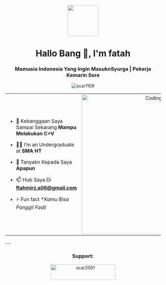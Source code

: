 <p align="center" ><img  src = "https://github.com/7oSkaaa/7oSkaaa/blob/main/Images/about_me.gif?raw=true" width = 100px></p>
<h1 align="center">Hallo Bang 👋, I'm fatah</h1>
<h3 align="center">Mamusia Indonesia Yang Ingin MasuknSyurga | Pekerja Kemarin Sore</h3>
<p align="center"> <img src="https://komarev.com/ghpvc/?username=scar1109&label=Profile%20views&color=0e75b6&style=flat" alt="scar1109" /> </p>

<table align="center">
<tr border="none">
<td width="50%" align="left">
  
- 🌱 Kebanggaan Saya Sampai Sekarang **Mampu Melakukan C+V**

- 🧑‍🎓 I’m an Undergraduate at **SMA HT**

- 💬 Tanyakn Kepada Saya **Apapun**

- 📫 Hub Saya Di **ftahmirz.a06@gmail.com**
  
- ⚡ Fun fact **Kamu Bisa Panggil Fadil*

</td>
<td width="50%" align="center">

  <img align="center" alt="Coding" width="450" src="https://repository-images.githubusercontent.com/588181932/e36ec678-7984-4cdd-8e4c-a3932772ff8e">

  
  </td>
</tr>
</table>
---

<h3 align="center">Support:</h3>
<p align="center"><a href="https://telegra.ph/file/986541e95cbd77e894144.jpg/"> <img align="center" src="https://cdn.buymeacoffee.com/buttons/v2/default-yellow.png" height="50" width="210" alt="scar2001" /></a></p>
